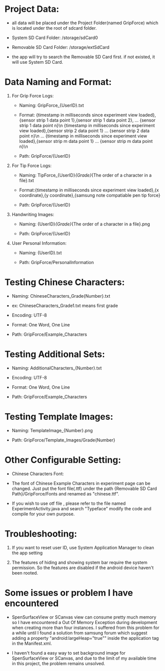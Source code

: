 # Project Data:

* all data will be placed under the Project Folder(named GripForce) which is located under the root of sdcard folder. 

* System SD Card Folder: /storage/sdCard0

* Removable SD Card Folder: /storage/extSdCard

* the app will try to search the Removable SD Card first. if not existed, it will use System SD Card.

# Data Naming and Format:
<ol> <li> For Grip Force Logs: </li>

* Naming: GripForce_{UserID}.txt<br/>

* Format:
{timestamp in milliseconds since experiment view loaded},{sensor strip 1 data point 1},{sensor strip 1 data point 2}, ... {sensor strip 1 data point n}\n
{timestamp in milliseconds since experiment view loaded},{sensor strip 2 data point 1} ... {sensor strip 2 data point n}\n
 ... 
{timestamp in milliseconds since experiment view loaded},{sensor strip m data point 1} ... {sensor strip m data point n}\n<br/>

* Path: GripForce/{UserID}<br/>

<li> For Tip Force Logs: </li>

* Naming: TipForce_{UserID}_{Grade}_{The order of a character in a file}.txt<br/>

* Format:{timestamp in milliseconds since experiment view loaded},{x coordinate},{y coordinate},{samsung note compatiable pen tip force}<br/>

* Path: GripForce/{UserID}<br/>

<li> Handwriting Images: </li>

* Naming: {UserID}_{Grade}_{The order of a character in a file}.png<br/>

* Path: GripForce/{UserID}<br/>

<li> User Personal Information: </li>

* Naming: {UserID}.txt<br/>

* Path: GripForce/PersonalInformation<br/>

</ol>

# Testing Chinese Characters:

* Naming: ChineseCharacters_Grade{Number}.txt

 * ex: ChineseCharacters_Grade1.txt means first grade

* Encoding: UTF-8

* Format: One Word, One Line

* Path: GripForce/Example_Characters


# Testing Additional Sets:

* Naming: AdditionalCharacters_{Number}.txt

* Encoding: UTF-8

* Format: One Word, One Line

* Path: GripForce/Example_Characters


# Testing Template Images:

* Naming: TemplateImage_{Number}.png

* Path: GripForce/Template_Images/Grade{Number}


# Other Configurable Setting:

- Chinese Characters Font:

 * The font of Chinese Example Characters in experiment page can be changed. Just put the font file(.ttf) under the path {Removable SD Card Path}/GripForce/Fonts and renamed as "chinese.ttf".

 * If you wish to use otf file , please refer to the file named ExperimentActivity.java and search "Typeface" modify the code and compile for your own purpose.   

# Troubleshooting:

1. If you want to reset user ID, use System Application Manager to clean the app setting

2. The features of hiding and showing system bar require the system permission. So the features are disabled if the android device haven't been rooted.

# Some issues or problem I have encountered

* SpenSurfaceView or SCanvas view can consume pretty much memory so I have encountered a Out Of Memory Exception during development when creating more than four instances. I suffered from this problem for a while until I found a solution from samsung forum which suggest adding a property  "android:largeHeap="true"" inside the application tag in the Manifest.xml.

* I haven't found a easy way to set background image for SpenSurfaceView or SCanvas, and due to the limit of my available time in this project, the problem remains unsolved.
